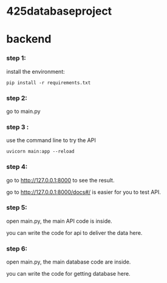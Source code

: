 # 425databaseproject

# backend

### step 1:
install the environment:
```
pip install -r requirements.txt
```

### step 2: 
go to main.py

### step 3 :
use the command line to try the API
```
uvicorn main:app --reload
```

### step 4:
go to http://127.0.0.1:8000 to see the result.

go to http://127.0.0.1:8000/docs#/ is easier for you to test API.

### step 5:
open main.py, the main API code is inside.

you can write the code for api to deliver the data here.

### step 6:
open main.py, the main database code are inside.

you can write the code for getting database here.

